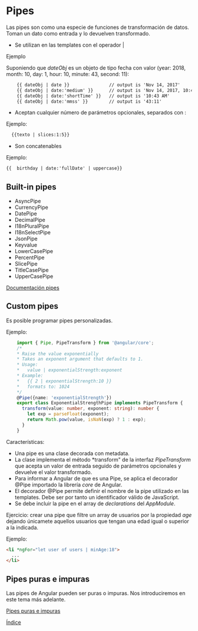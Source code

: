 # Pipes

Las pipes son como una especie de funciones de transformación de datos. Toman un dato como entrada y lo devuelven transformado.

- Se utilizan en las templates con el operador | 

Ejemplo

Suponiendo que *dateObj* es un objeto de tipo fecha con valor (year: 2018, month: 10, day: 1, hour: 10, minute: 43, second: 11):

```html
    {{ dateObj | date }}               // output is 'Nov 14, 2017'
    {{ dateObj | date:'medium' }}      // output is 'Nov 14, 2017, 10:43:11 AM'
    {{ dateObj | date:'shortTime' }}   // output is '10:43 AM'
    {{ dateObj | date:'mmss' }}        // output is '43:11'
```

- Aceptan cualquier número de parámetros opcionales, separados con :

Ejemplo:

```html
  {{texto | slices:1:5}}
```

- Son concatenables

Ejemplo: 

```html
{{  birthday | date:'fullDate' | uppercase}}
```

## Built-in pipes

- AsyncPipe
- CurrencyPipe
- DatePipe
- DecimalPipe
- I18nPluralPipe
- I18nSelectPipe
- JsonPipe
- Keyvalue
- LowerCasePipe
- PercentPipe
- SlicePipe
- TitleCasePipe
- UpperCasePipe

[Documentación pipes](https://angular.io/api?type=pipe)

## Custom pipes

Es posible programar pipes personalizadas.

Ejemplo:

``` typescript
    import { Pipe, PipeTransform } from '@angular/core';
    /*
    * Raise the value exponentially
    * Takes an exponent argument that defaults to 1.
    * Usage:
    *   value | exponentialStrength:exponent
    * Example:
    *   {{ 2 | exponentialStrength:10 }}
    *   formats to: 1024
    */
    @Pipe({name: 'exponentialStrength'})
    export class ExponentialStrengthPipe implements PipeTransform {
      transform(value: number, exponent: string): number {
        let exp = parseFloat(exponent);
        return Math.pow(value, isNaN(exp) ? 1 : exp);
      }
    }
```

Características:

- Una pipe es una clase decorada con metadata.
- La clase implementa el método *transform" de la interfaz *PipeTransform* que acepta un valor de entrada seguido de parámetros opcionales y devuelve el valor transformado.
- Para informar a Angular de que es una Pipe, se aplica el decorador @Pipe importado la librería *core* de Angular.
- El decorador @Pipe permite definir el nombre de la pipe utilizado en las templates. Debe ser por tanto un identificador válido de JavaScript.
- Se debe incluir la pipe en el array de *declarations* del *AppModule*.

Ejercicio: crear una pipe que filtre un array de usuarios por la propiedad *age* dejando únicamete aquellos usuarios que tengan una edad igual o superior a la indicada.

Ejemplo:

```html
<li *ngFor="let user of users | minAge:18">
  ...
</li>
```

## Pipes puras e impuras

Las pipes de Angular pueden ser puras o impuras. Nos introduciremos en este tema más adelante.

[Pipes puras e impuras](impure-pipes.md)

[Índice](index.md)

